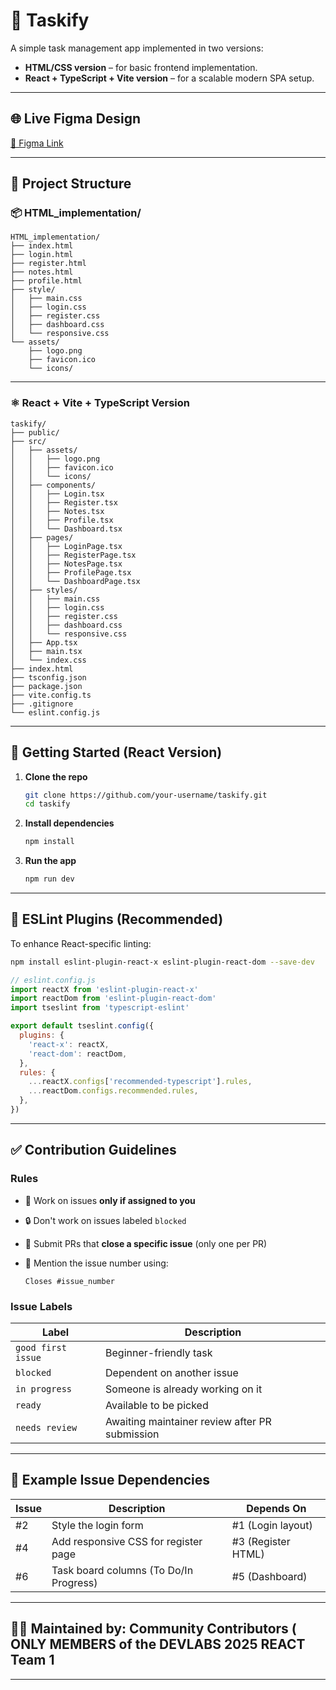 # 📝 Taskify

A simple task management app implemented in two versions:

* **HTML/CSS version** – for basic frontend implementation.
* **React + TypeScript + Vite version** – for a scalable modern SPA setup.

---

## 🌐 Live Figma Design

[🔗 Figma Link](https://www.figma.com/design/bHAeJU7u9dCuDDhY8H0V2Y/Untitled?node-id=0-1&t=zWdzjA3DKHBb5EdN-1)

---

## 📁 Project Structure

### 📦 HTML\_implementation/

```
HTML_implementation/
├── index.html
├── login.html
├── register.html
├── notes.html
├── profile.html
├── style/
│   ├── main.css
│   ├── login.css
│   ├── register.css
│   ├── dashboard.css
│   └── responsive.css
└── assets/
    ├── logo.png
    ├── favicon.ico
    └── icons/
```

---

### ⚛️ React + Vite + TypeScript Version

```
taskify/
├── public/
├── src/
│   ├── assets/
│   │   ├── logo.png
│   │   ├── favicon.ico
│   │   └── icons/
│   ├── components/
│   │   ├── Login.tsx
│   │   ├── Register.tsx
│   │   ├── Notes.tsx
│   │   ├── Profile.tsx
│   │   └── Dashboard.tsx
│   ├── pages/
│   │   ├── LoginPage.tsx
│   │   ├── RegisterPage.tsx
│   │   ├── NotesPage.tsx
│   │   ├── ProfilePage.tsx
│   │   └── DashboardPage.tsx
│   ├── styles/
│   │   ├── main.css
│   │   ├── login.css
│   │   ├── register.css
│   │   ├── dashboard.css
│   │   └── responsive.css
│   ├── App.tsx
│   ├── main.tsx
│   └── index.css
├── index.html
├── tsconfig.json
├── package.json
├── vite.config.ts
├── .gitignore
└── eslint.config.js
```

---

## 🚀 Getting Started (React Version)

1. **Clone the repo**

   ```bash
   git clone https://github.com/your-username/taskify.git
   cd taskify
   ```

2. **Install dependencies**

   ```bash
   npm install
   ```

3. **Run the app**

   ```bash
   npm run dev
   ```

---

## 📆 ESLint Plugins (Recommended)

To enhance React-specific linting:

```bash
npm install eslint-plugin-react-x eslint-plugin-react-dom --save-dev
```

```js
// eslint.config.js
import reactX from 'eslint-plugin-react-x'
import reactDom from 'eslint-plugin-react-dom'
import tseslint from 'typescript-eslint'

export default tseslint.config({
  plugins: {
    'react-x': reactX,
    'react-dom': reactDom,
  },
  rules: {
    ...reactX.configs['recommended-typescript'].rules,
    ...reactDom.configs.recommended.rules,
  },
})
```

---

## ✅ Contribution Guidelines

### Rules

* 💠 Work on issues **only if assigned to you**
* 🔒 Don't work on issues labeled `blocked`
* 🎯 Submit PRs that **close a specific issue** (only one per PR)
* 💬 Mention the issue number using:

  ```
  Closes #issue_number
  ```

### Issue Labels

| Label              | Description                                    |
| ------------------ | ---------------------------------------------- |
| `good first issue` | Beginner-friendly task                         |
| `blocked`          | Dependent on another issue                     |
| `in progress`      | Someone is already working on it               |
| `ready`            | Available to be picked                         |
| `needs review`     | Awaiting maintainer review after PR submission |

---

## 🤝 Example Issue Dependencies

| Issue | Description                            | Depends On         |
| ----- | -------------------------------------- | ------------------ |
| #2    | Style the login form                   | #1 (Login layout)  |
| #4    | Add responsive CSS for register page   | #3 (Register HTML) |
| #6    | Task board columns (To Do/In Progress) | #5 (Dashboard)     |

---

## 👨‍💼 Maintained by: Community Contributors ( ONLY MEMBERS of the DEVLABS 2025 REACT Team 1
---

